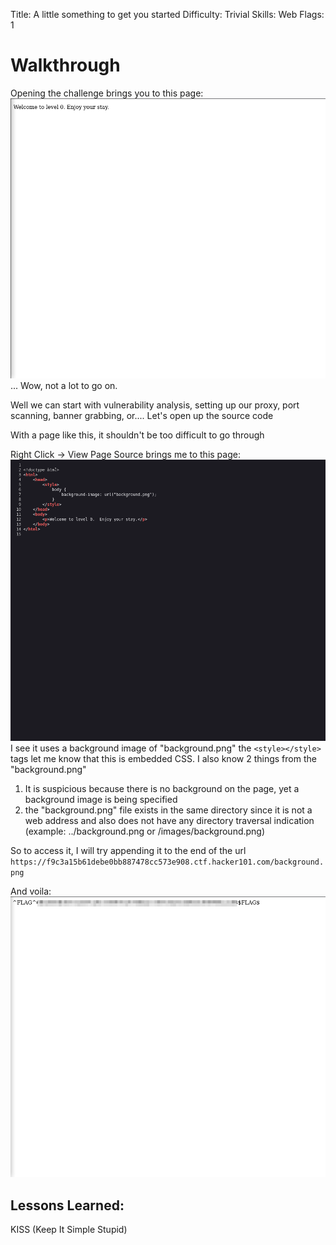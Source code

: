 Title: A little something to get you started
Difficulty: Trivial
Skills: Web
Flags: 1

# Walkthrough
Opening the challenge brings you to this page:
![can't find image](./Images/welcome.png)
... Wow, not a lot to go on.

Well we can start with vulnerability analysis, setting up our proxy, port scanning, banner grabbing, or....
Let's open up the source code

With a page like this, it shouldn't be too difficult to go through

Right Click -> View Page Source brings me to this page:
![can't find image](./Images/source.png)
I see it uses a background image of "background.png"
the `<style></style>` tags let me know that this is embedded CSS. I also know 2 things from the "background.png"
1) It is suspicious because there is no background on the page, yet a background image is being specified
2) the "background.png" file exists in the same directory since it is not a web address and also does not have any directory traversal indication (example: ../background.png or /images/background.png)

So to access it, I will try appending it to the end of the url
`https://f9c3a15b61debe0bb887478cc573e908.ctf.hacker101.com/background.png`

And voila: 
![can't find image](./Images/flag.png)

## Lessons Learned:
KISS (Keep It Simple Stupid)
